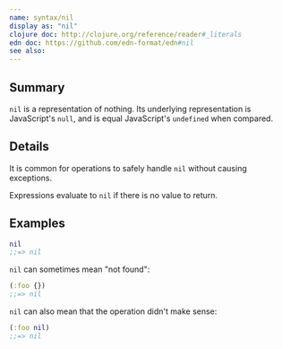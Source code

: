 ```yaml
---
name: syntax/nil
display as: "nil"
clojure doc: http://clojure.org/reference/reader#_literals
edn doc: https://github.com/edn-format/edn#nil
see also:
---
```


## Summary

`nil` is a representation of nothing.  Its underlying representation is
JavaScript's `null`, and is equal JavaScript's `undefined` when compared.

## Details

It is common for operations to safely handle `nil` without
causing exceptions.

Expressions evaluate to `nil` if there is no value to return.

## Examples

```clj
nil
;;=> nil
```

`nil` can sometimes mean "not found":

```clj
(:foo {})
;;=> nil
```

`nil` can also mean that the operation didn't make sense:

```clj
(:foo nil)
;;=> nil
```
